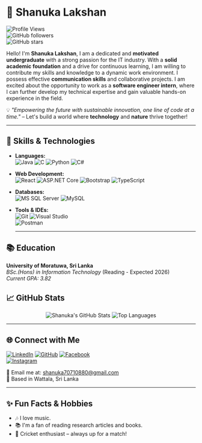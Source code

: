 # 🌟 Shanuka Lakshan

![Profile Views](https://komarev.com/ghpvc/?username=SILVA-HSL&color=blue)  
![GitHub followers](https://img.shields.io/github/followers/SILVA-HSL?style=social)  
![GitHub stars](https://img.shields.io/github/stars/SILVA-HSL?style=social)

Hello! I'm **Shanuka Lakshan**, I am a dedicated and **motivated undergraduate** with a strong passion for the IT industry. With a **solid academic foundation** and a drive for continuous learning, I am willing to contribute my skills and knowledge to a dynamic work environment. I possess effective **communication skills** and collaborative projects. I am excited about the opportunity to work as a **software engineer intern**, where I can further develop my technical expertise and gain valuable hands-on experience in the field.

💡 *"Empowering the future with sustainable innovation, one line of code at a time."* – Let's build a world where **technology** and **nature** thrive together!

---

## 🚀 Skills & Technologies

- **Languages:**  
  ![Java](https://img.shields.io/badge/Java-%23ED8B00.svg?style=for-the-badge&logo=java&logoColor=white)
  ![C](https://img.shields.io/badge/C-%2300599C.svg?style=for-the-badge&logo=c&logoColor=white)
  ![Python](https://img.shields.io/badge/Python-3670A0?style=for-the-badge&logo=python&logoColor=ffdd54)
  ![C#](https://img.shields.io/badge/C%23-%23239120.svg?style=for-the-badge&logo=c-sharp&logoColor=white)

- **Web Development:**  
  ![React](https://img.shields.io/badge/React-%2320232a.svg?style=for-the-badge&logo=react&logoColor=%2361DAFB) 
  ![ASP.NET Core](https://img.shields.io/badge/ASP.NET%20Core-512BD4?style=for-the-badge&logo=dotnet&logoColor=white) 
  ![Bootstrap](https://img.shields.io/badge/Bootstrap-%23563D7C.svg?style=for-the-badge&logo=bootstrap&logoColor=white) 
  ![TypeScript](https://img.shields.io/badge/TypeScript-%23007ACC.svg?style=for-the-badge&logo=typescript&logoColor=white)

- **Databases:**  
  ![MS SQL Server](https://img.shields.io/badge/Microsoft%20SQL%20Server-CC2927?style=for-the-badge&logo=microsoft%20sql%20server&logoColor=white)
  ![MySQL](https://img.shields.io/badge/MySQL-005C84?style=for-the-badge&logo=mysql&logoColor=white)

- **Tools & IDEs:**  
  ![Git](https://img.shields.io/badge/Git-%23F05033.svg?style=for-the-badge&logo=git&logoColor=white)
  ![Visual Studio](https://img.shields.io/badge/Visual_Studio-5C2D91.svg?style=for-the-badge&logo=visual-studio&logoColor=white)  
  ![Postman](https://img.shields.io/badge/Postman-FF6C37?style=for-the-badge&logo=postman&logoColor=white)

  ---

## 📚 **Education**

**University of Moratuwa, Sri Lanka**  
_BSc.(Hons) in Information Technology_ (Reading - Expected 2026)<br/>
_Current GPA: 3.82_  


## 📈 GitHub Stats

<p align="center">
  <img src="https://github-readme-stats.vercel.app/api?username=SILVA-HSL&show_icons=true&theme=radical" alt="Shanuka's GitHub Stats" />
  <img src="https://github-readme-stats.vercel.app/api/top-langs/?username=SILVA-HSL&layout=compact&theme=radical" alt="Top Languages" />
</p>

---

## 🌐 Connect with Me

[![LinkedIn](https://img.shields.io/badge/LinkedIn-0A66C2?style=for-the-badge&logo=linkedin&logoColor=white)](https://linkedin.com/in/shanuka-lakshan-53478a218)
[![GitHub](https://img.shields.io/badge/GitHub-181717?style=for-the-badge&logo=github&logoColor=white)](https://github.com/SILVA-HSL)
[![Facebook](https://img.shields.io/badge/Facebook-1877F2?style=for-the-badge&logo=facebook&logoColor=white)](https://www.facebook.com/shanuka.silva.370?mibextid=ZbWKwL)  
[![Instagram](https://img.shields.io/badge/Instagram-E4405F?style=for-the-badge&logo=instagram&logoColor=white)](https://www.instagram.com/shanuk.a?igsh=MTRkcjJraWpiZmVtZw==)


📧 Email me at: [shanuka70710880@gmail.com](mailto:shanuka70710880@gmail.com)  
📍 Based in Wattala, Sri Lanka

---

## ✨ Fun Facts & Hobbies

- 🎶 I love music.
- 📚 I'm a fan of reading research articles and books.
- 🏏 Cricket enthusiast – always up for a match!



```html
